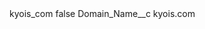 <?xml version="1.0" encoding="UTF-8"?>
<CustomMetadata xmlns="http://soap.sforce.com/2006/04/metadata" xmlns:xsi="http://www.w3.org/2001/XMLSchema-instance" xmlns:xsd="http://www.w3.org/2001/XMLSchema">
    <label>kyois_com</label>
    <protected>false</protected>
    <values>
        <field>Domain_Name__c</field>
        <value xsi:type="xsd:string">kyois.com</value>
    </values>
</CustomMetadata>
